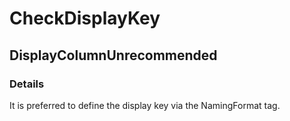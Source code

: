 ﻿---  
uid: Validator_2_39_3  
---

# CheckDisplayKey

## DisplayColumnUnrecommended

### Details

It is preferred to define the display key via the NamingFormat tag.
